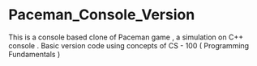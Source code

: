 # Paceman_Console_Version
This is a console based clone of Paceman game , a simulation on C++ console . Basic version code using concepts of CS - 100 ( Programming Fundamentals )
